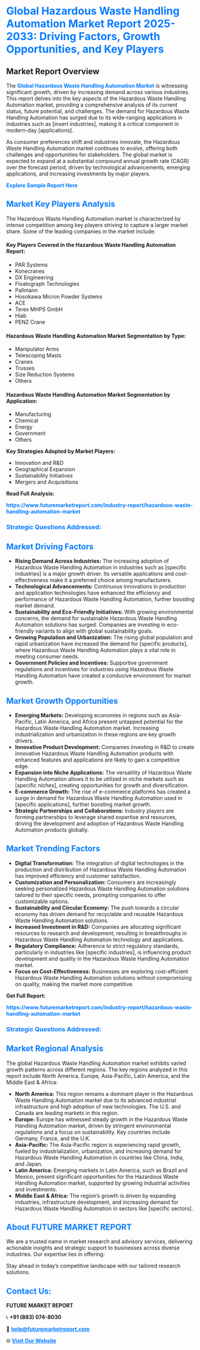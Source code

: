 <h1 style="color: #007BFF;">Global Hazardous Waste Handling Automation Market Report 2025-2033: Driving Factors, Growth Opportunities, and Key Players</h1>

<section id="overview">
<h2>Market Report Overview</h2>
<p>The <a href="https://www.futuremarketreport.com/industry-report/hazardous-waste-handling-automation-market" style="color: #007BFF; text-decoration: none;"><strong>Global Hazardous Waste Handling Automation Market</strong></a> is witnessing significant growth, driven by increasing demand across various industries. This report delves into the key aspects of the Hazardous Waste Handling Automation market, providing a comprehensive analysis of its current status, future potential, and challenges. The demand for Hazardous Waste Handling Automation has surged due to its wide-ranging applications in industries such as [insert industries], making it a critical component in modern-day [applications].</p>
<p>As consumer preferences shift and industries innovate, the Hazardous Waste Handling Automation market continues to evolve, offering both challenges and opportunities for stakeholders. The global market is expected to expand at a substantial compound annual growth rate (CAGR) over the forecast period, driven by technological advancements, emerging applications, and increasing investments by major players.</p>
</section>

<section id="overview">
<p><a href="https://www.futuremarketreport.com/request-sample/reportId=102024" style="color: #007BFF; text-decoration: none;"><strong>Explore Sample Report Here</strong></a></p>
</section>

<section id="key-players">
<h2 style="color: #007BFF;">Market Key Players Analysis</h2>
<p>The Hazardous Waste Handling Automation market is characterized by intense competition among key players striving to capture a larger market share. Some of the leading companies in the market include:</p>
<h4>Key Players Covered in the Hazardous Waste Handling Automation Report:</h4>
<ul><li>PAR Systems</li><li>Konecranes</li><li>DX Engineering</li><li>Floatograph Technologies</li><li>Pallmann</li><li>Hosokawa Micron Powder Systems</li><li>ACE</li><li>Terex MHPS GmbH</li><li>Hiab</li><li>PENZ Crane</li></ul>
<h4>Hazardous Waste Handling Automation Market Segmentation by Type:</h4>
<ul><li>Manipulator Arms</li><li>Telescoping Masts</li><li>Cranes</li><li>Trusses</li><li>Size Reduction Systems</li><li>Others</li></ul>

<h4>Hazardous Waste Handling Automation Market Segmentation by Application:</h4>
<ul><li>Manufacturing</li><li>Chemical</li><li>Energy</li><li>Government</li><li>Others</li></ul>
<p><strong>Key Strategies Adopted by Market Players:</strong></p>
<ul>
<li>Innovation and R&D</li>
<li>Geographical Expansion</li>
<li>Sustainability Initiatives</li>
<li>Mergers and Acquisitions</li>
</ul>
</section>

<section>
<p><strong>Read Full Analysis: </strong></p><a href="https://www.futuremarketreport.com/industry-report/hazardous-waste-handling-automation-market" style="color: #007BFF; text-decoration: none;"><strong>https://www.futuremarketreport.com/industry-report/hazardous-waste-handling-automation-market</strong></a>
<h3 style="color: #007BFF;">Strategic Questions Addressed:</h3>
</section>

<section id="driving-factors">
<h2 style="color: #007BFF;">Market Driving Factors</h2>
<ul>
<li><strong>Rising Demand Across Industries:</strong> The increasing adoption of Hazardous Waste Handling Automation in industries such as [specific industries] is a major growth driver. Its versatile applications and cost-effectiveness make it a preferred choice among manufacturers.</li>
<li><strong>Technological Advancements:</strong> Continuous innovations in production and application technologies have enhanced the efficiency and performance of Hazardous Waste Handling Automation, further boosting market demand.</li>
<li><strong>Sustainability and Eco-Friendly Initiatives:</strong> With growing environmental concerns, the demand for sustainable Hazardous Waste Handling Automation solutions has surged. Companies are investing in eco-friendly variants to align with global sustainability goals.</li>
<li><strong>Growing Population and Urbanization:</strong> The rising global population and rapid urbanization have increased the demand for [specific products], where Hazardous Waste Handling Automation plays a vital role in meeting consumer needs.</li>
<li><strong>Government Policies and Incentives:</strong> Supportive government regulations and incentives for industries using Hazardous Waste Handling Automation have created a conducive environment for market growth.</li>
</ul>
</section>

<section id="growth-opportunities">
<h2 style="color: #007BFF;">Market Growth Opportunities</h2>
<ul>
<li><strong>Emerging Markets:</strong> Developing economies in regions such as Asia-Pacific, Latin America, and Africa present untapped potential for the Hazardous Waste Handling Automation market. Increasing industrialization and urbanization in these regions are key growth drivers.</li>
<li><strong>Innovative Product Development:</strong> Companies investing in R&D to create innovative Hazardous Waste Handling Automation products with enhanced features and applications are likely to gain a competitive edge.</li>
<li><strong>Expansion into Niche Applications:</strong> The versatility of Hazardous Waste Handling Automation allows it to be utilized in niche markets such as [specific niches], creating opportunities for growth and diversification.</li>
<li><strong>E-commerce Growth:</strong> The rise of e-commerce platforms has created a surge in demand for Hazardous Waste Handling Automation used in [specific applications], further boosting market growth.</li>
<li><strong>Strategic Partnerships and Collaborations:</strong> Industry players are forming partnerships to leverage shared expertise and resources, driving the development and adoption of Hazardous Waste Handling Automation products globally.</li>
</ul>
</section>

<section id="trending-factors">
<h2 style="color: #007BFF;">Market Trending Factors</h2>
<ul>
<li><strong>Digital Transformation:</strong> The integration of digital technologies in the production and distribution of Hazardous Waste Handling Automation has improved efficiency and customer satisfaction.</li>
<li><strong>Customization and Personalization:</strong> Consumers are increasingly seeking personalized Hazardous Waste Handling Automation solutions tailored to their specific needs, prompting companies to offer customizable options.</li>
<li><strong>Sustainability and Circular Economy:</strong> The push towards a circular economy has driven demand for recyclable and reusable Hazardous Waste Handling Automation solutions.</li>
<li><strong>Increased Investment in R&D:</strong> Companies are allocating significant resources to research and development, resulting in breakthroughs in Hazardous Waste Handling Automation technology and applications.</li>
<li><strong>Regulatory Compliance:</strong> Adherence to strict regulatory standards, particularly in industries like [specific industries], is influencing product development and quality in the Hazardous Waste Handling Automation market.</li>
<li><strong>Focus on Cost-Effectiveness:</strong> Businesses are exploring cost-efficient Hazardous Waste Handling Automation solutions without compromising on quality, making the market more competitive.</li>
</ul>
</section>

<section>
<p><strong>Get Full Report: </strong></p><a href="https://www.futuremarketreport.com/industry-report/hazardous-waste-handling-automation-market" style="color: #007BFF; text-decoration: none;"><strong>https://www.futuremarketreport.com/industry-report/hazardous-waste-handling-automation-market</strong></a>
<h3 style="color: #007BFF;">Strategic Questions Addressed:</h3>
</section>


<section id="regional-analysis">
<h2 style="color: #007BFF;">Market Regional Analysis</h2>
<p>The global Hazardous Waste Handling Automation market exhibits varied growth patterns across different regions. The key regions analyzed in this report include North America, Europe, Asia-Pacific, Latin America, and the Middle East & Africa:</p>
<ul>
<li><strong>North America:</strong> This region remains a dominant player in the Hazardous Waste Handling Automation market due to its advanced industrial infrastructure and high adoption of new technologies. The U.S. and Canada are leading markets in this region.</li>
<li><strong>Europe:</strong> Europe has witnessed steady growth in the Hazardous Waste Handling Automation market, driven by stringent environmental regulations and a focus on sustainability. Key countries include Germany, France, and the U.K.</li>
<li><strong>Asia-Pacific:</strong> The Asia-Pacific region is experiencing rapid growth, fueled by industrialization, urbanization, and increasing demand for Hazardous Waste Handling Automation in countries like China, India, and Japan.</li>
<li><strong>Latin America:</strong> Emerging markets in Latin America, such as Brazil and Mexico, present significant opportunities for the Hazardous Waste Handling Automation market, supported by growing industrial activities and investments.</li>
<li><strong>Middle East & Africa:</strong> The region’s growth is driven by expanding industries, infrastructure development, and increasing demand for Hazardous Waste Handling Automation in sectors like [specific sectors].</li>
</ul>
</section>

<footer>
<h2 style="color: #007BFF;">About FUTURE MARKET REPORT</h2>
<p>We are a trusted name in market research and advisory services, delivering actionable insights and strategic support to businesses across diverse industries. Our expertise lies in offering:</p>

<p>Stay ahead in today’s competitive landscape with our tailored research solutions.</p>

<h2 style="color: #007BFF;">Contact Us:</h2>
<p><strong>FUTURE MARKET REPORT</strong></p>
<p>📞 <strong>+91 (883) 074-8030</strong></p>
<p>📧 <strong><a href="mailto:help@futuremarketreport.com" style="color: #007BFF;">help@futuremarketreport.com</a></strong></p>
<p>🌐 <strong><a href="https://www.futuremarketreport.com/" style="color: #007BFF;">Visit Our Website</a></strong></p>
</footer>